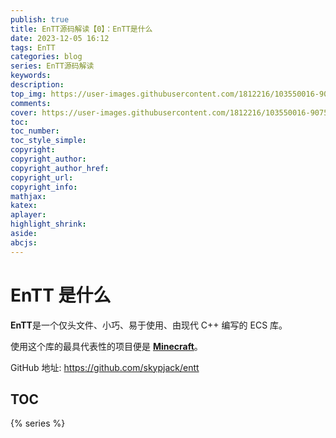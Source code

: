 ```yaml
---
publish: true
title: EnTT源码解读【0】：EnTT是什么
date: 2023-12-05 16:12
tags: EnTT
categories: blog
series: EnTT源码解读
keywords:
description:
top_img: https://user-images.githubusercontent.com/1812216/103550016-90752280-4ea8-11eb-8667-12ed2219e137.png
comments:
cover: https://user-images.githubusercontent.com/1812216/103550016-90752280-4ea8-11eb-8667-12ed2219e137.png
toc:
toc_number:
toc_style_simple:
copyright:
copyright_author:
copyright_author_href:
copyright_url:
copyright_info:
mathjax:
katex:
aplayer:
highlight_shrink:
aside:
abcjs:
---
```

# EnTT 是什么
**EnTT**是一个仅头文件、小巧、易于使用、由现代 C++ 编写的 ECS 库。

使用这个库的最具代表性的项目便是 [**Minecraft**](https://minecraft.net/en-us/attribution/)。

GitHub 地址: https://github.com/skypjack/entt

## TOC
{% series %}